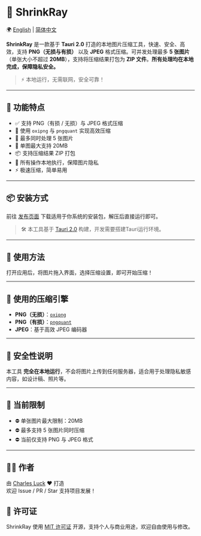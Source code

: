 # 🔬 ShrinkRay

🌍 [English](./README.md) | [简体中文](./README.zh-CN.md)


**ShrinkRay** 是一款基于 **Tauri 2.0** 打造的本地图片压缩工具，快速、安全、高效，支持 **PNG（无损与有损）** 以及 **JPEG** 格式压缩。可并发处理最多 **5 张图片**（单张大小不超过 **20MB**），支持将压缩结果打包为 **ZIP 文件**。**所有处理均在本地完成，保障隐私安全。**

> ⚡ 本地运行，无需联网，安全可靠！

---

## 🧩 功能特点

- ✅ 支持 PNG（有损 / 无损）与 JPEG 格式压缩  
- 🚀 使用 `oxipng` 与 `pngquant` 实现高效压缩  
- 🧵 最多同时处理 5 张图片  
- 📁 单图最大支持 20MB  
- 📦 支持压缩结果 ZIP 打包  
- 🔐 所有操作本地执行，保障图片隐私  
- ⚡ 极速压缩，简单易用

---

## 📦 安装方式

前往 [发布页面](https://github.com/charles-lck/shrinkray/releases) 下载适用于你系统的安装包，解压后直接运行即可。

> 🛠️ 本工具基于 [Tauri 2.0](https://v2.tauri.app/) 构建，开发需要搭建Tauri运行环境。

---

## 🚀 使用方法

打开应用后，将图片拖入界面，选择压缩设置，即可开始压缩！

---

## 🔧 使用的压缩引擎

- **PNG（无损）**：[`oxipng`](https://github.com/shssoichiro/oxipng)  
- **PNG（有损）**：[`pngquant`](https://github.com/kornelski/pngquant)  
- **JPEG**：基于高效 JPEG 编码器

---

## 🔐 安全性说明

本工具 **完全在本地运行**，不会将图片上传到任何服务器，适合用于处理隐私敏感内容，如设计稿、照片等。

---

## 📌 当前限制

- ⛔ 单张图片最大限制：20MB  
- ⛔ 最多支持 5 张图片同时压缩  
- ⛔ 当前仅支持 PNG 与 JPEG 格式

---

## 👨‍💻 作者

由 [Charles Luck](https://github.com/charles-lck) ❤️ 打造  
欢迎 Issue / PR / Star 支持项目发展！

## 📄 许可证

ShrinkRay 使用 [MIT 许可证](./LICENSE) 开源，支持个人与商业用途，欢迎自由使用与修改。
